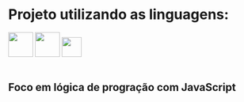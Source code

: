 # Projeto utilizando as linguagens:



<div>
<img src="https://cdn.jsdelivr.net/gh/devicons/devicon/icons/html5/html5-original-wordmark.svg" width="50" height="50"/> 
<img src="https://cdn.jsdelivr.net/gh/devicons/devicon/icons/css3/css3-original-wordmark.svg" width="50" height="50"/> 
<img src="https://cdn.jsdelivr.net/gh/devicons/devicon/icons/javascript/javascript-original.svg" width="40" height="40"/> 
</div>
<br>



## Foco em lógica de progração com JavaScript